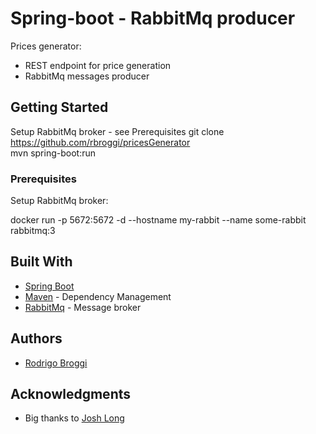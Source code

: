 
# Spring-boot - RabbitMq producer

Prices generator:
  * REST endpoint for price generation
  * RabbitMq messages producer

## Getting Started

Setup RabbitMq broker - see Prerequisites
git clone https://github.com/rbroggi/pricesGenerator  
mvn spring-boot:run  

### Prerequisites

Setup RabbitMq broker:

docker run -p 5672:5672 -d --hostname my-rabbit --name some-rabbit rabbitmq:3

## Built With

* [Spring Boot](https://projects.spring.io/spring-boot/)
* [Maven](https://maven.apache.org/) - Dependency Management
* [RabbitMq](https://www.rabbitmq.com/) - Message broker


## Authors

* [Rodrigo Broggi](https://github.com/rbroggi)

## Acknowledgments

* Big thanks to [Josh Long](https://github.com/joshlong)

